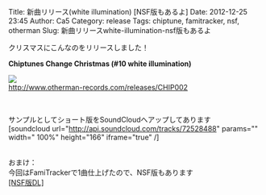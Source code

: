 Title: 新曲リリース(white illumination) [NSF版もあるよ]
Date: 2012-12-25 23:45
Author: Ca5
Category: release
Tags: chiptune, famitracker, nsf, otherman
Slug: 新曲リリースwhite-illumination-nsf版もあるよ

クリスマスにこんなのをリリースしました！

**Chiptunes Change Christmas (\#10 white illumination)**  

[![](http://www.otherman-records.com/special/CHIP002/images/jacket_on.jpg)](http://www.otherman-records.com/releases/CHIP002)  
<http://www.otherman-records.com/releases/CHIP002>

 

サンプルとしてショート版をSoundCloudへアップしてあります  
[soundcloud url="http://api.soundcloud.com/tracks/72528488" params=""
width=" 100%" height="166" iframe="true" /]

   
おまけ：  
今回はFamiTrackerで1曲仕上げたので、NSF版もあります  
[[NSF版DL]](http://dl.dropbox.com/u/6879731/blog/wi.nsf)
